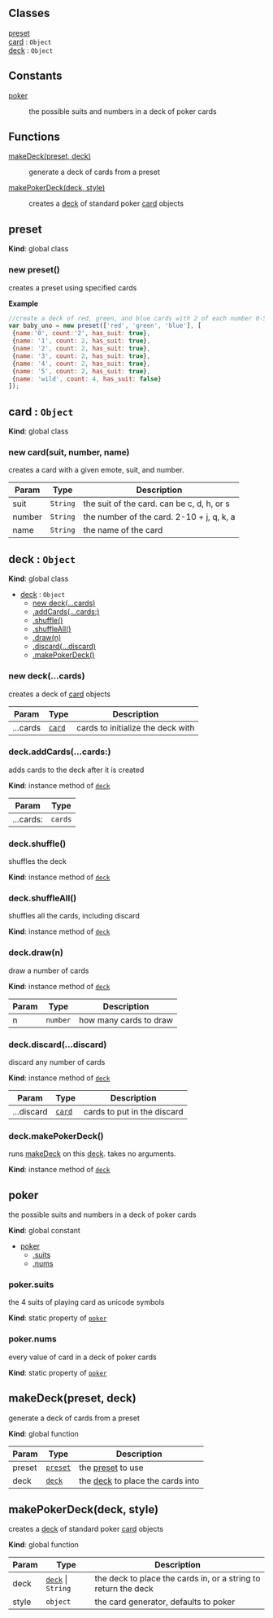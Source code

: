 ## Classes

<dl>
<dt><a href="#preset">preset</a></dt>
<dd></dd>
<dt><a href="#card">card</a> : <code>Object</code></dt>
<dd></dd>
<dt><a href="#deck">deck</a> : <code>Object</code></dt>
<dd></dd>
</dl>

## Constants

<dl>
<dt><a href="#poker">poker</a></dt>
<dd><p>the possible suits and numbers in a deck of poker cards</p>
</dd>
</dl>

## Functions

<dl>
<dt><a href="#makeDeck">makeDeck(preset, deck)</a></dt>
<dd><p>generate a deck of cards from a preset</p>
</dd>
<dt><a href="#makePokerDeck">makePokerDeck(deck, style)</a></dt>
<dd><p>creates a <a href="#deck">deck</a> of standard poker <a href="#card">card</a> objects</p>
</dd>
</dl>

<a name="preset"></a>

## preset
**Kind**: global class  
<a name="new_preset_new"></a>

### new preset()
creates a preset using specified cards

**Example**  
```js
//create a deck of red, green, and blue cards with 2 of each number 0-5 and 4 wildsvar baby_uno = new preset(['red', 'green', 'blue'], [ {name:'0', count:'2', has_suit: true},  {name: '1', count: 2, has_suit: true}, {name: '2', count: 2, has_suit: true}, {name: '3', count: 2, has_suit: true}, {name: '4', count: 2, has_suit: true}, {name: '5', count: 2, has_suit: true}, {name: 'wild', count: 4, has_suit: false}]);
```
<a name="card"></a>

## card : <code>Object</code>
**Kind**: global class  
<a name="new_card_new"></a>

### new card(suit, number, name)
creates a card with a given emote, suit, and number.


| Param | Type | Description |
| --- | --- | --- |
| suit | <code>String</code> | the suit of the card. can be c, d, h, or s |
| number | <code>String</code> | the number of the card. 2-10 + j, q, k, a |
| name | <code>String</code> | the name of the card |

<a name="deck"></a>

## deck : <code>Object</code>
**Kind**: global class  

* [deck](#deck) : <code>Object</code>
    * [new deck(...cards)](#new_deck_new)
    * [.addCards(...cards:)](#deck+addCards)
    * [.shuffle()](#deck+shuffle)
    * [.shuffleAll()](#deck+shuffleAll)
    * [.draw(n)](#deck+draw)
    * [.discard(...discard)](#deck+discard)
    * [.makePokerDeck()](#deck+makePokerDeck)

<a name="new_deck_new"></a>

### new deck(...cards)
creates a deck of [card](#card) objects


| Param | Type | Description |
| --- | --- | --- |
| ...cards | [<code>card</code>](#card) | cards to initialize the deck with |

<a name="deck+addCards"></a>

### deck.addCards(...cards:)
adds cards to the deck after it is created

**Kind**: instance method of [<code>deck</code>](#deck)  

| Param | Type |
| --- | --- |
| ...cards: | <code>cards</code> | 

<a name="deck+shuffle"></a>

### deck.shuffle()
shuffles the deck

**Kind**: instance method of [<code>deck</code>](#deck)  
<a name="deck+shuffleAll"></a>

### deck.shuffleAll()
shuffles all the cards, including discard

**Kind**: instance method of [<code>deck</code>](#deck)  
<a name="deck+draw"></a>

### deck.draw(n)
draw a number of cards

**Kind**: instance method of [<code>deck</code>](#deck)  

| Param | Type | Description |
| --- | --- | --- |
| n | <code>number</code> | how many cards to draw |

<a name="deck+discard"></a>

### deck.discard(...discard)
discard any number of cards

**Kind**: instance method of [<code>deck</code>](#deck)  

| Param | Type | Description |
| --- | --- | --- |
| ...discard | [<code>card</code>](#card) | cards to put in the discard |

<a name="deck+makePokerDeck"></a>

### deck.makePokerDeck()
runs [makeDeck](#makeDeck) on this [deck](#deck). takes no arguments.

**Kind**: instance method of [<code>deck</code>](#deck)  
<a name="poker"></a>

## poker
the possible suits and numbers in a deck of poker cards

**Kind**: global constant  

* [poker](#poker)
    * [.suits](#poker.suits)
    * [.nums](#poker.nums)

<a name="poker.suits"></a>

### poker.suits
the 4 suits of playing card as unicode symbols

**Kind**: static property of [<code>poker</code>](#poker)  
<a name="poker.nums"></a>

### poker.nums
every value of card in a deck of poker cards

**Kind**: static property of [<code>poker</code>](#poker)  
<a name="makeDeck"></a>

## makeDeck(preset, deck)
generate a deck of cards from a preset

**Kind**: global function  

| Param | Type | Description |
| --- | --- | --- |
| preset | [<code>preset</code>](#preset) | the [preset](#preset) to use |
| deck | [<code>deck</code>](#deck) | the [deck](#deck) to place the cards into |

<a name="makePokerDeck"></a>

## makePokerDeck(deck, style)
creates a [deck](#deck) of standard poker [card](#card) objects

**Kind**: global function  

| Param | Type | Description |
| --- | --- | --- |
| deck | [<code>deck</code>](#deck) \| <code>String</code> | the deck to place the cards in, or a string to return the deck |
| style | <code>object</code> | the card generator, defaults to poker |


